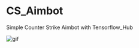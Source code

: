 # CS_Aimbot
Simple Counter Strike Aimbot with Tensorflow_Hub


![gif](https://user-images.githubusercontent.com/16572520/97908708-56bc5a00-1d47-11eb-9567-442237e1e7cf.gif)
